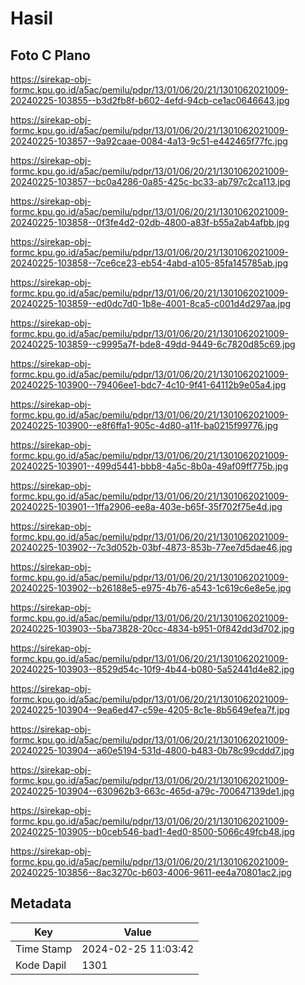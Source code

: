 # Hasil

## Foto C Plano

https://sirekap-obj-formc.kpu.go.id/a5ac/pemilu/pdpr/13/01/06/20/21/1301062021009-20240225-103855--b3d2fb8f-b602-4efd-94cb-ce1ac0646643.jpg

https://sirekap-obj-formc.kpu.go.id/a5ac/pemilu/pdpr/13/01/06/20/21/1301062021009-20240225-103857--9a92caae-0084-4a13-9c51-e442465f77fc.jpg

https://sirekap-obj-formc.kpu.go.id/a5ac/pemilu/pdpr/13/01/06/20/21/1301062021009-20240225-103857--bc0a4286-0a85-425c-bc33-ab797c2ca113.jpg

https://sirekap-obj-formc.kpu.go.id/a5ac/pemilu/pdpr/13/01/06/20/21/1301062021009-20240225-103858--0f3fe4d2-02db-4800-a83f-b55a2ab4afbb.jpg

https://sirekap-obj-formc.kpu.go.id/a5ac/pemilu/pdpr/13/01/06/20/21/1301062021009-20240225-103858--7ce6ce23-eb54-4abd-a105-85fa145785ab.jpg

https://sirekap-obj-formc.kpu.go.id/a5ac/pemilu/pdpr/13/01/06/20/21/1301062021009-20240225-103859--ed0dc7d0-1b8e-4001-8ca5-c001d4d297aa.jpg

https://sirekap-obj-formc.kpu.go.id/a5ac/pemilu/pdpr/13/01/06/20/21/1301062021009-20240225-103859--c9995a7f-bde8-49dd-9449-6c7820d85c69.jpg

https://sirekap-obj-formc.kpu.go.id/a5ac/pemilu/pdpr/13/01/06/20/21/1301062021009-20240225-103900--79406ee1-bdc7-4c10-9f41-64112b9e05a4.jpg

https://sirekap-obj-formc.kpu.go.id/a5ac/pemilu/pdpr/13/01/06/20/21/1301062021009-20240225-103900--e8f6ffa1-905c-4d80-a11f-ba0215f99776.jpg

https://sirekap-obj-formc.kpu.go.id/a5ac/pemilu/pdpr/13/01/06/20/21/1301062021009-20240225-103901--499d5441-bbb8-4a5c-8b0a-49af09ff775b.jpg

https://sirekap-obj-formc.kpu.go.id/a5ac/pemilu/pdpr/13/01/06/20/21/1301062021009-20240225-103901--1ffa2906-ee8a-403e-b65f-35f702f75e4d.jpg

https://sirekap-obj-formc.kpu.go.id/a5ac/pemilu/pdpr/13/01/06/20/21/1301062021009-20240225-103902--7c3d052b-03bf-4873-853b-77ee7d5dae46.jpg

https://sirekap-obj-formc.kpu.go.id/a5ac/pemilu/pdpr/13/01/06/20/21/1301062021009-20240225-103902--b26188e5-e975-4b76-a543-1c619c6e8e5e.jpg

https://sirekap-obj-formc.kpu.go.id/a5ac/pemilu/pdpr/13/01/06/20/21/1301062021009-20240225-103903--5ba73828-20cc-4834-b951-0f842dd3d702.jpg

https://sirekap-obj-formc.kpu.go.id/a5ac/pemilu/pdpr/13/01/06/20/21/1301062021009-20240225-103903--8529d54c-10f9-4b44-b080-5a52441d4e82.jpg

https://sirekap-obj-formc.kpu.go.id/a5ac/pemilu/pdpr/13/01/06/20/21/1301062021009-20240225-103904--9ea6ed47-c59e-4205-8c1e-8b5649efea7f.jpg

https://sirekap-obj-formc.kpu.go.id/a5ac/pemilu/pdpr/13/01/06/20/21/1301062021009-20240225-103904--a60e5194-531d-4800-b483-0b78c99cddd7.jpg

https://sirekap-obj-formc.kpu.go.id/a5ac/pemilu/pdpr/13/01/06/20/21/1301062021009-20240225-103904--630962b3-663c-465d-a79c-700647139de1.jpg

https://sirekap-obj-formc.kpu.go.id/a5ac/pemilu/pdpr/13/01/06/20/21/1301062021009-20240225-103905--b0ceb546-bad1-4ed0-8500-5066c49fcb48.jpg

https://sirekap-obj-formc.kpu.go.id/a5ac/pemilu/pdpr/13/01/06/20/21/1301062021009-20240225-103856--8ac3270c-b603-4006-9611-ee4a70801ac2.jpg


## Metadata

| Key        | Value               |
| ---------- | ------------------- |
| Time Stamp | 2024-02-25 11:03:42 |
| Kode Dapil | 1301                |




